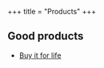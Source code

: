 +++
title = "Products"
+++


## Good products
- [Buy it for life](https://www.buyforlifeproducts.com/)